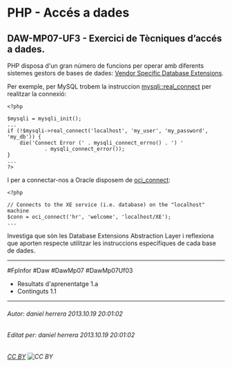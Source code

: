 # PHP - Accés a dades
## DAW-MP07-UF3 - Exercici de Tècniques d’accés a dades.
PHP disposa d'un gran número de funcions per operar amb diferents sistemes gestors de bases de dades: [Vendor Specific Database Extensions](http://www.php.net/manual/en/refs.database.vendors.php).

Per exemple, per MySQL trobem la instruccion [mysqli::real_connect](http://www.php.net/manual/en/mysqli.real-connect.php) per realitzar la connexió: 

    <?php
    
    $mysqli = mysqli_init();
    ...   
    if (!$mysqli->real_connect('localhost', 'my_user', 'my_password', 'my_db')) {
        die('Connect Error (' . mysqli_connect_errno() . ') '
                . mysqli_connect_error());
    }
    ...    
    ?>

I per a connectar-nos a Oracle disposem de [oci_connect](http://php.net/manual/en/function.oci-connect.php):

    <?php
    
    // Connects to the XE service (i.e. database) on the "localhost" machine
    $conn = oci_connect('hr', 'welcome', 'localhost/XE');
    ...

Investiga que són les Database Extensions Abstraction Layer i reflexiona que aporten respecte utilitzar les instruccions específiques de cada base de dades.

  



---

#FpInfor #Daw #DawMp07 #DawMp07Uf03

* Resultats d'aprenentatge 1.a
* Continguts 1.1
---

###### Autor: daniel herrera 2013.10.19 20:01:02
###### Editat per: daniel herrera 2013.10.19 20:01:02
###### [CC BY](https://creativecommons.org/licenses/by/4.0/) ![CC BY](https://licensebuttons.net/l/by/3.0/80x15.png)
